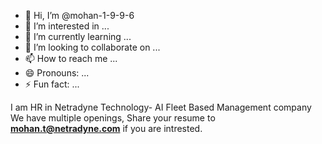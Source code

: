 - 👋 Hi, I’m @mohan-1-9-9-6
- 👀 I’m interested in ...
- 🌱 I’m currently learning ...
- 💞️ I’m looking to collaborate on ...
- 📫 How to reach me ...
- 😄 Pronouns: ...
- ⚡ Fun fact: ...

<!---
mohan-1-9-9-6/mohan-1-9-9-6 is a ✨ special ✨ repository because its `README.md` (this file) appears on your GitHub profile.
You can click the Preview link to take a look at your changes.
--->
I am HR in Netradyne Technology- AI Fleet Based Management company
We have multiple openings, Share your resume to **mohan.t@netradyne.com** if you are intrested.
